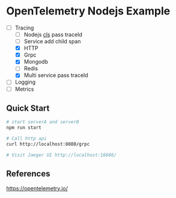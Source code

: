 # OpenTelemetry Nodejs Example

- [ ] Tracing
    - [ ] Nodejs [cls](https://medium.com/@apechkurov/request-id-tracing-in-node-js-applications-c517c7dab62d) pass traceId
    - [ ] Service add child span
    - [x] HTTP
    - [x] Grpc
    - [x] Mongodb
    - [ ] Redis
    - [x] Multi service pass traceId
- [ ] Logging
- [ ] Metrics

## Quick Start

```sh
# start serverA and serverB
npm run start

# Call http api
curl http://localhost:8080/grpc

# Visit Jaeger UI http://localhost:16686/
```

## References

https://opentelemetry.io/

